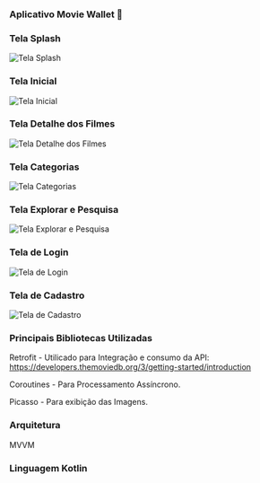 ### Aplicativo Movie Wallet 👋

### Tela Splash

![Tela Splash](https://i.imgur.com/2liGPdYm.jpg) 

### Tela Inicial 

![Tela Inicial](https://i.imgur.com/VsZcLeim.jpg)

### Tela Detalhe dos Filmes

![Tela Detalhe dos Filmes](https://i.imgur.com/0f55Sx6m.jpg)

### Tela Categorias

![Tela Categorias](https://i.imgur.com/GD5ZpDsm.jpg)

### Tela Explorar e Pesquisa

![Tela Explorar e Pesquisa](https://i.imgur.com/WUsp9Eom.jpg)

### Tela de Login

![Tela de Login](https://i.imgur.com/DMLL8csm.jpg)

### Tela de Cadastro

![Tela de Cadastro](https://i.imgur.com/9PIYVHpm.jpg)

### Principais Bibliotecas Utilizadas

Retrofit - Utilicado para Integração e consumo da API: https://developers.themoviedb.org/3/getting-started/introduction

Coroutines - Para Processamento Assíncrono.

Picasso - Para exibição das Imagens.

### Arquitetura

MVVM

### Linguagem Kotlin

